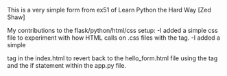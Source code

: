 This is a very simple form from ex51 of Learn Python the Hard Way [Zed Shaw]

My contributions to the flask/python/html/css setup:
-I added a simple css file to experiment with how HTML calls on .css files with the <link> tag.
-I added a simple <form> tag in the index.html to revert back to the hello_form.html file using the <submit> tag and the if statement within the
app.py file.
